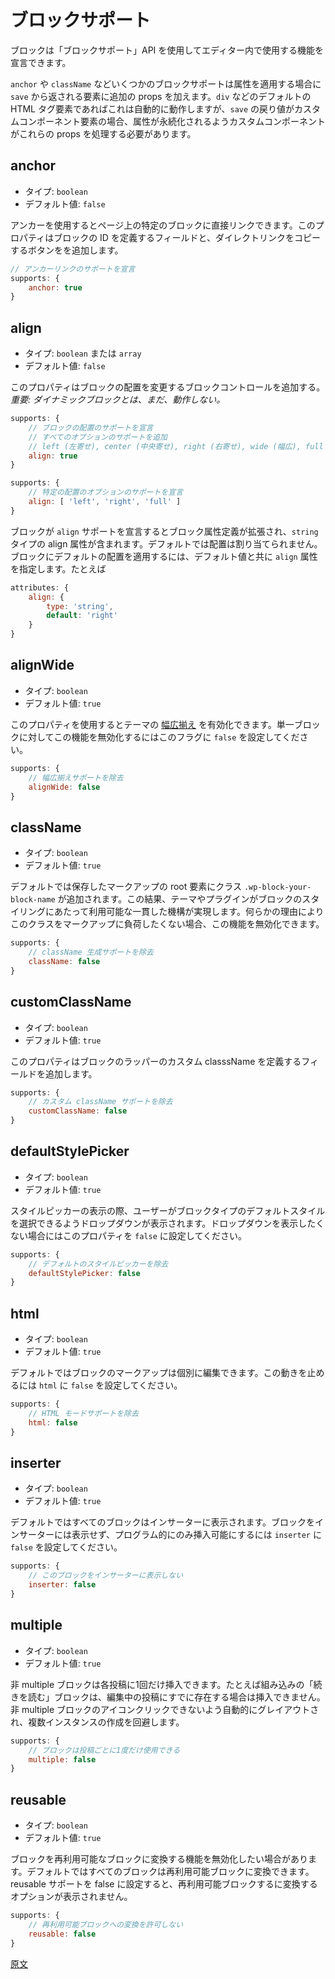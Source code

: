 <!-- 
# Block Supports
 -->
# ブロックサポート
<!-- 
Block Supports is the API that allows a block to declare features used in the editor.
 -->
ブロックは「ブロックサポート」API を使用してエディター内で使用する機能を宣言できます。

<!-- 
Some block supports — for example, `anchor` or `className` — apply their attributes by adding additional props on the element returned by `save`. This will work automatically for default HTML tag elements (`div`, etc). However, if the return value of your `save` is a custom component element, you will need to ensure that your custom component handles these props in order for the attributes to be persisted.
 -->
`anchor` や `className` などいくつかのブロックサポートは属性を適用する場合に `save` から返される要素に追加の props を加えます。`div` などのデフォルトの HTML タグ要素であればこれは自動的に動作しますが、`save` の戻り値がカスタムコンポーネント要素の場合、属性が永続化されるようカスタムコンポーネントがこれらの props を処理する必要があります。

## anchor
<!-- 
- Type: `boolean`
- Default value: `false`
 -->
- タイプ: `boolean`
- デフォルト値: `false`

<!-- 
Anchors let you link directly to a specific block on a page. This property adds a field to define an id for the block and a button to copy the direct link.

```js
// Declare support for anchor links.
supports: {
    anchor: true
}
```
 -->
アンカーを使用するとページ上の特定のブロックに直接リンクできます。このプロパティはブロックの ID を定義するフィールドと、ダイレクトリンクをコピーするボタンをを追加します。

```js
// アンカーリンクのサポートを宣言
supports: {
    anchor: true
}
```

## align
<!-- 
- Type: `boolean` or `array`
- Default value: `false`
 -->
- タイプ: `boolean` または `array`
- デフォルト値: `false`
<!-- 
This property adds block controls which allow to change block's alignment. _Important: It doesn't work with dynamic blocks yet._
 -->
このプロパティはブロックの配置を変更するブロックコントロールを追加する。_重要: ダイナミックブロックとは、まだ、動作しない。_

<!-- 
```js
supports: {
    // Declare support for block's alignment.
    // This adds support for all the options:
    // left, center, right, wide, and full.
    align: true
}
```
 -->
```js
supports: {
    // ブロックの配置のサポートを宣言
    // すべてのオプションのサポートを追加
    // left (左寄せ), center (中央寄せ), right (右寄せ), wide (幅広), full (全幅)
    align: true
}
```

<!-- 
```js
supports: {
    // Declare support for specific alignment options.
    align: [ 'left', 'right', 'full' ]
}
```
 -->
```js
supports: {
    // 特定の配置のオプションのサポートを宣言
    align: [ 'left', 'right', 'full' ]
}
```
<!-- 
When the block declares support for `align`, the attributes definition is extended to include an align attribute with a `string` type. By default, no alignment is assigned. The block can apply a default alignment by specifying its own `align` attribute with a default e.g.:
 -->
ブロックが `align` サポートを宣言するとブロック属性定義が拡張され、`string` タイプの align 属性が含まれます。デフォルトでは配置は割り当てられません。ブロックにデフォルトの配置を適用するには、デフォルト値と共に `align` 属性を指定します。たとえば

```js
attributes: {
    align: {
        type: 'string',
        default: 'right'
    }
}
```

## alignWide
<!-- 
- Type: `boolean`
- Default value: `true`
 -->
- タイプ: `boolean`
- デフォルト値: `true`

<!-- 
This property allows to enable [wide alignment](/docs/designers-developers/developers/themes/theme-support.md#wide-alignment) for your theme. To disable this behavior for a single block, set this flag to `false`.
 -->
このプロパティを使用するとテーマの [幅広揃え](/docs/designers-developers/developers/themes/theme-support.md#wide-alignment) を有効化できます。単一ブロックに対してこの機能を無効化するにはこのフラグに `false` を設定してください。

<!-- 
```js
supports: {
    // Remove the support for wide alignment.
    alignWide: false
}
```
 -->
```js
supports: {
    // 幅広揃えサポートを除去
    alignWide: false
}
```

## className
<!-- 
- Type: `boolean`
- Default value: `true`
 -->
- タイプ: `boolean`
- デフォルト値: `true`
<!-- 
By default, the class `.wp-block-your-block-name` is added to the root element of your saved markup. This helps having a consistent mechanism for styling blocks that themes and plugins can rely on. If, for whatever reason, a class is not desired on the markup, this functionality can be disabled.
 -->
デフォルトでは保存したマークアップの root 要素にクラス `.wp-block-your-block-name` が追加されます。この結果、テーマやプラグインがブロックのスタイリングにあたって利用可能な一貫した機構が実現します。何らかの理由によりこのクラスをマークアップに負荷したくない場合、この機能を無効化できます。

<!-- 
```js
supports: {
    // Remove the support for the generated className.
    className: false
}
```
 -->
```js
supports: {
    // className 生成サポートを除去
    className: false
}
```

## customClassName

<!-- 
- Type: `boolean`
- Default value: `true`

This property adds a field to define a custom className for the block's wrapper.

```js
supports: {
    // Remove the support for the custom className.
    customClassName: false
}
```
 -->
- タイプ: `boolean`
- デフォルト値: `true`

このプロパティはブロックのラッパーのカスタム classsName を定義するフィールドを追加します。

```js
supports: {
    // カスタム className サポートを除去
    customClassName: false
}
```

## defaultStylePicker
<!-- 
- Type: `boolean`
- Default value: `true`

When the style picker is shown, a dropdown is displayed so the user can select a default style for this block type. If you prefer not to show the dropdown, set this property to `false`.

```js
supports: {
    // Remove the Default Style picker.
    defaultStylePicker: false
}
```
 -->
- タイプ: `boolean`
- デフォルト値: `true`

スタイルピッカーの表示の際、ユーザーがブロックタイプのデフォルトスタイルを選択できるようドロップダウンが表示されます。ドロップダウンを表示したくない場合にはこのプロパティを `false` に設定してください。

```js
supports: {
    // デフォルトのスタイルピッカーを除去
    defaultStylePicker: false
}
```

## html
<!-- 
- Type: `boolean`
- Default value: `true`

By default, a block's markup can be edited individually. To disable this behavior, set `html` to `false`.

```js
supports: {
    // Remove support for an HTML mode.
    html: false
}
```
 -->
- タイプ: `boolean`
- デフォルト値: `true`

デフォルトではブロックのマークアップは個別に編集できます。この動きを止めるには  `html` に  `false` を設定してください。

```js
supports: {
    // HTML モードサポートを除去
    html: false
}
```

## inserter
<!-- 
- Type: `boolean`
- Default value: `true`

By default, all blocks will appear in the inserter. To hide a block so that it can only be inserted programmatically, set `inserter` to `false`.

```js
supports: {
    // Hide this block from the inserter.
    inserter: false
}
```
 -->
- タイプ: `boolean`
- デフォルト値: `true`

デフォルトではすべてのブロックはインサーターに表示されます。ブロックをインサーターには表示せず、プログラム的にのみ挿入可能にするには `inserter` に `false` を設定してください。

```js
supports: {
    // このブロックをインサーターに表示しない
    inserter: false
}
```

## multiple
<!-- 
- Type: `boolean`
- Default value: `true`

A non-multiple block can be inserted into each post, one time only. For example, the built-in 'More' block cannot be inserted again if it already exists in the post being edited. A non-multiple block's icon is automatically dimmed (unclickable) to prevent multiple instances.

```js
supports: {
    // Use the block just once per post
    multiple: false
}
```
 -->
- タイプ: `boolean`
- デフォルト値: `true`

非 multiple ブロックは各投稿に1回だけ挿入できます。たとえば組み込みの「続きを読む」ブロックは、編集中の投稿にすでに存在する場合は挿入できません。非 multiple ブロックのアイコンクリックできないよう自動的にグレイアウトされ、複数インスタンスの作成を回避します。

```js
supports: {
    // ブロックは投稿ごとに1度だけ使用できる
    multiple: false
}
```

## reusable
<!-- 
- Type: `boolean`
- Default value: `true`

A block may want to disable the ability of being converted into a reusable block. By default all blocks can be converted to a reusable block. If supports reusable is set to false, the option to convert the block into a reusable block will not appear.

```js
supports: {
    // Don't allow the block to be converted into a reusable block.
    reusable: false
}
```
 -->
- タイプ: `boolean`
- デフォルト値: `true`

ブロックを再利用可能なブロックに変換する機能を無効化したい場合があります。デフォルトではすべてのブロックは再利用可能ブロックに変換できます。reusable サポートを false に設定すると、再利用可能ブロックするに変換するオプションが表示されません。

```js
supports: {
    // 再利用可能ブロックへの変換を許可しない
    reusable: false
}
```

[原文](https://github.com/WordPress/gutenberg/blob/master/docs/designers-developers/developers/block-api/block-supports.md)